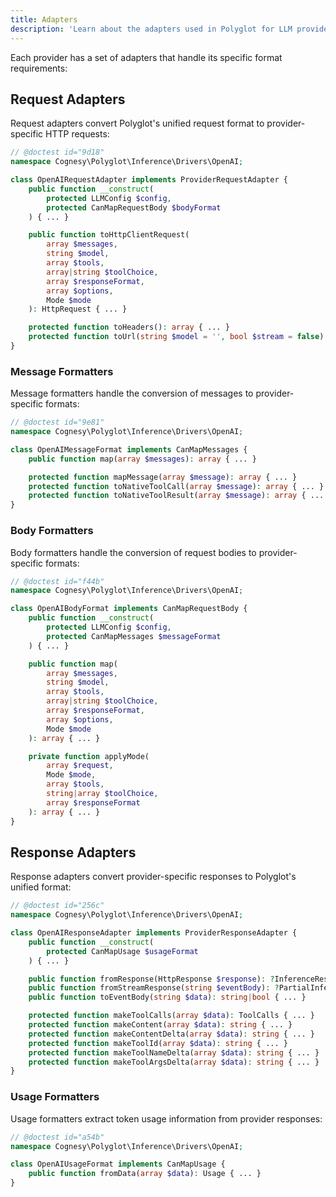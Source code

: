 ```yaml
---
title: Adapters
description: 'Learn about the adapters used in Polyglot for LLM providers.'
---
```


Each provider has a set of adapters that handle its specific format requirements:


## Request Adapters

Request adapters convert Polyglot's unified request format to provider-specific HTTP requests:

```php
// @doctest id="9d18"
namespace Cognesy\Polyglot\Inference\Drivers\OpenAI;

class OpenAIRequestAdapter implements ProviderRequestAdapter {
    public function __construct(
        protected LLMConfig $config,
        protected CanMapRequestBody $bodyFormat
    ) { ... }

    public function toHttpClientRequest(
        array $messages,
        string $model,
        array $tools,
        array|string $toolChoice,
        array $responseFormat,
        array $options,
        Mode $mode
    ): HttpRequest { ... }

    protected function toHeaders(): array { ... }
    protected function toUrl(string $model = '', bool $stream = false): string { ... }
}
```

### Message Formatters

Message formatters handle the conversion of messages to provider-specific formats:

```php
// @doctest id="9e81"
namespace Cognesy\Polyglot\Inference\Drivers\OpenAI;

class OpenAIMessageFormat implements CanMapMessages {
    public function map(array $messages): array { ... }

    protected function mapMessage(array $message): array { ... }
    protected function toNativeToolCall(array $message): array { ... }
    protected function toNativeToolResult(array $message): array { ... }
}
```


### Body Formatters

Body formatters handle the conversion of request bodies to provider-specific formats:

```php
// @doctest id="f44b"
namespace Cognesy\Polyglot\Inference\Drivers\OpenAI;

class OpenAIBodyFormat implements CanMapRequestBody {
    public function __construct(
        protected LLMConfig $config,
        protected CanMapMessages $messageFormat
    ) { ... }

    public function map(
        array $messages,
        string $model,
        array $tools,
        array|string $toolChoice,
        array $responseFormat,
        array $options,
        Mode $mode
    ): array { ... }

    private function applyMode(
        array $request,
        Mode $mode,
        array $tools,
        string|array $toolChoice,
        array $responseFormat
    ): array { ... }
}
```


## Response Adapters

Response adapters convert provider-specific responses to Polyglot's unified format:

```php
// @doctest id="256c"
namespace Cognesy\Polyglot\Inference\Drivers\OpenAI;

class OpenAIResponseAdapter implements ProviderResponseAdapter {
    public function __construct(
        protected CanMapUsage $usageFormat
    ) { ... }

    public function fromResponse(HttpResponse $response): ?InferenceResponse { ... }
    public function fromStreamResponse(string $eventBody): ?PartialInferenceResponse { ... }
    public function toEventBody(string $data): string|bool { ... }

    protected function makeToolCalls(array $data): ToolCalls { ... }
    protected function makeContent(array $data): string { ... }
    protected function makeContentDelta(array $data): string { ... }
    protected function makeToolId(array $data): string { ... }
    protected function makeToolNameDelta(array $data): string { ... }
    protected function makeToolArgsDelta(array $data): string { ... }
}
```



### Usage Formatters

Usage formatters extract token usage information from provider responses:

```php
// @doctest id="a54b"
namespace Cognesy\Polyglot\Inference\Drivers\OpenAI;

class OpenAIUsageFormat implements CanMapUsage {
    public function fromData(array $data): Usage { ... }
}
```



